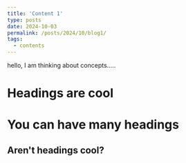 ```yaml
---
title: 'Content 1'
type: posts
date: 2024-10-03
permalink: /posts/2024/10/blog1/
tags:
  - contents
---
```


hello, I am thinking about concepts.....

Headings are cool
======

You can have many headings
======

Aren't headings cool?
------
